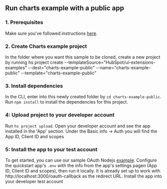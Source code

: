 ## Run charts example with a public app

### 1. Prerequisites

Make sure you've followed instructions [here](https://github.com/HubSpot/ui-extensions-examples/blob/main/charts-example/README.md#step-1-update-your-cli-and--authenticate-your-developer-account).

### 2. Create Charts example project

In the folder where you want this sample to be cloned, create a new project by running hs project create --templateSource="HubSpot/ui-extensions-examples" --dest="charts-example-public" --name="charts-example-public" --template="charts-example-public"

### 3. Install dependencies

In the CLI, enter into this newly created folder by `cd charts-example-public`. Run `npm install` to install the dependencies for this project.

### 4: Upload project to your developer account

Run `hs project upload`. Open your developer account and see the app installed in the 'App' section. Under the Basic info -> Auth you will find the App ID, Client ID and scopes

### 5: Install the app to your test account

To get started, you can use our sample OAuth Nodejs [example](https://github.com/hubspot/oauth-quickstart-nodejs).
Configure the quickstart app's `.env` with the info from the app's settings pagen (App ID, Client ID and scopes), then run it locally. It is already set up to work with http://localhost:3000/oauth-callback as the redirect URL. Install the app into your developer test account
